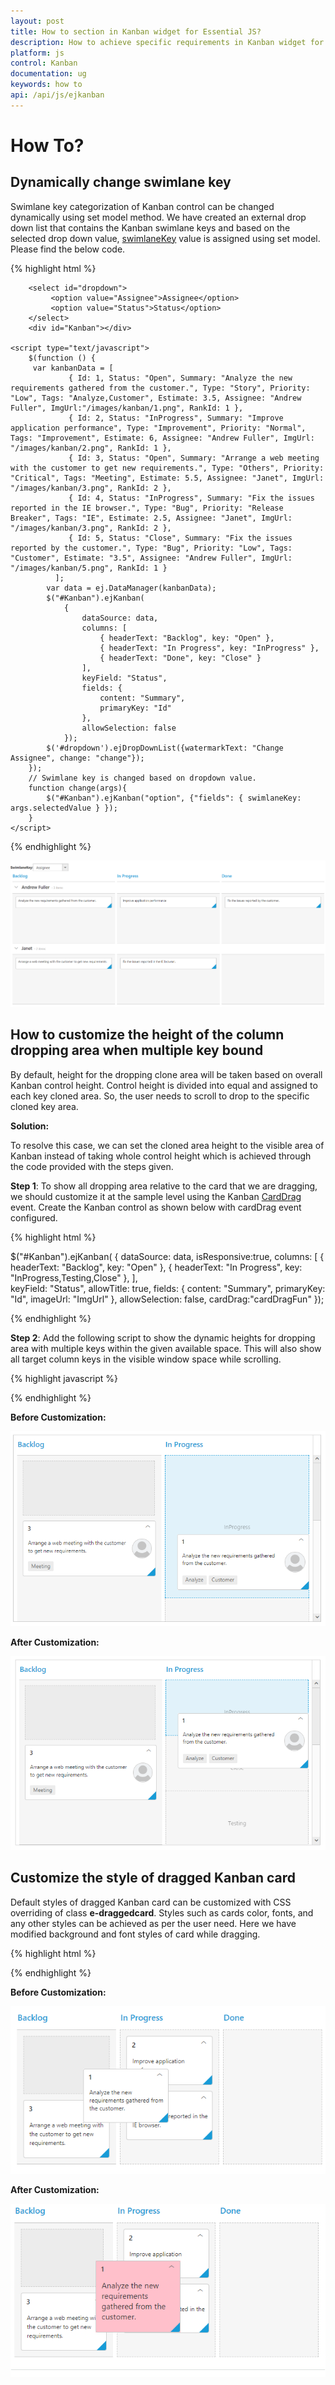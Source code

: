 ```yaml
---
layout: post
title: How to section in Kanban widget for Essential JS? 
description: How to achieve specific requirements in Kanban widget for Essential JS
platform: js
control: Kanban
documentation: ug
keywords: how to 
api: /api/js/ejkanban
---
```


# How To?

## Dynamically change swimlane key

Swimlane key categorization of Kanban control can be changed dynamically using set model method.  We have created an external drop down list that contains the Kanban swimlane keys and based on the selected drop down value, [swimlaneKey](https://help.syncfusion.com/api/js/ejkanban#members:fields-swimlanekey) value is assigned using set model.  Please find the below code.

{% highlight html %}

        <select id="dropdown">
	         <option value="Assignee">Assignee</option>
			 <option value="Status">Status</option>
	    </select>
        <div id="Kanban"></div>

    <script type="text/javascript">
        $(function () {
		 var kanbanData = [
                 { Id: 1, Status: "Open", Summary: "Analyze the new requirements gathered from the customer.", Type: "Story", Priority: "Low", Tags: "Analyze,Customer", Estimate: 3.5, Assignee: "Andrew Fuller", ImgUrl:"/images/kanban/1.png", RankId: 1 },
				 { Id: 2, Status: "InProgress", Summary: "Improve application performance", Type: "Improvement", Priority: "Normal", Tags: "Improvement", Estimate: 6, Assignee: "Andrew Fuller", ImgUrl: "/images/kanban/2.png", RankId: 1 },
				 { Id: 3, Status: "Open", Summary: "Arrange a web meeting with the customer to get new requirements.", Type: "Others", Priority: "Critical", Tags: "Meeting", Estimate: 5.5, Assignee: "Janet", ImgUrl: "/images/kanban/3.png", RankId: 2 },
				 { Id: 4, Status: "InProgress", Summary: "Fix the issues reported in the IE browser.", Type: "Bug", Priority: "Release Breaker", Tags: "IE", Estimate: 2.5, Assignee: "Janet", ImgUrl: "/images/kanban/3.png", RankId: 2 },
				 { Id: 5, Status: "Close", Summary: "Fix the issues reported by the customer.", Type: "Bug", Priority: "Low", Tags: "Customer", Estimate: "3.5", Assignee: "Andrew Fuller", ImgUrl: "/images/kanban/5.png", RankId: 1 }
		      ];
            var data = ej.DataManager(kanbanData);
            $("#Kanban").ejKanban(
                {
                    dataSource: data,
                    columns: [
                        { headerText: "Backlog", key: "Open" },
                        { headerText: "In Progress", key: "InProgress" },
                        { headerText: "Done", key: "Close" }
                    ],                                                           			
                    keyField: "Status",
					fields: {
					    content: "Summary",
					    primaryKey: "Id"
					},
					allowSelection: false
                });
		    $('#dropdown').ejDropDownList({watermarkText: "Change Assignee", change: "change"});
        });
		// Swimlane key is changed based on dropdown value.
		function change(args){
		    $("#Kanban").ejKanban("option", {"fields": { swimlaneKey: args.selectedValue } });
        }
    </script>

{% endhighlight %} 

![](how-to_images/how_to_img1.png)


## How to customize the height of the column dropping area when multiple key bound

 By default, height for the dropping clone area will be taken based on overall Kanban control height. Control height is divided into equal and assigned to each key cloned area. So, the user needs to scroll to drop to the specific cloned key area.

**Solution:**

To resolve this case, we can set the cloned area height to the visible area of Kanban instead of taking whole control height which is achieved through the code provided with the steps given.

**Step 1**:  To show all dropping area relative to the card that we are dragging, we should customize it at the sample level using the Kanban [CardDrag](https://help.syncfusion.com/api/js/ejkanban#events:carddrag) event. Create the Kanban control as shown below with cardDrag event configured.

 {% highlight html %}

   $("#Kanban").ejKanban(
                {
                    dataSource: data,
	                isResponsive:true,
                    columns: [
                        { headerText: "Backlog", key: "Open" },
                        { headerText: "In Progress", key: "InProgress,Testing,Close" },
                    ],                                                           			
                    keyField: "Status",
	                allowTitle: true,
	                fields: {
	                    content: "Summary",
					    primaryKey: "Id",
					    imageUrl: "ImgUrl"
					},
					allowSelection: false,
					cardDrag:"cardDragFun"
                });


 {% endhighlight %}
 

 **Step 2**: Add the following script to show the dynamic heights for dropping area with multiple keys within the given available space. This will also show all target column keys in the visible window space while scrolling.


 {% highlight javascript %}

   <script type="text/javascript">

    function cardDragFun(e) {

        if ($(e.dragTarget).hasClass('e-columnkey') || $(e.dragTarget).hasClass('e-rowcell')) {
            var target;
            $(e.dragTarget).hasClass('e-columnkey') ? target = $(e.dragTarget) : target = $(e.dragTarget).find('.e-columnkey');
            if (target.hasClass('e-columnkey')) {
                var scrollTop, height, scrollElem;
                var multiKeyDiv = target.parent();
                multiKeyDiv.css('vertical-align', 'top');
                if (this.model.allowScrolling && this.kanbanContent.hasClass('e-scroller')) {
                    var scrollObj = this.kanbanContent.data('ejScroller');
                    scrollTop = scrollObj.scrollTop();
                    height = this.kanbanContent.height();
                }
                else {
                    scrollElem = document.scrollingElement ? document.scrollingElement : document.documentElement
                    scrollTop = scrollElem.scrollTop === 0 ? 0 : (scrollElem.scrollTop > target.parents('.e-rowcell')[0].offsetTop ? scrollElem.scrollTop - target.parents('.e-rowcell')[0].offsetTop : target.parents('.e-rowcell')[0].offsetTop - scrollElem.scrollTop);
                    height = $(window).height() - (scrollElem.scrollTop > target.parents('.e-rowcell')[0].offsetTop ? 0 : target.parents('.e-rowcell')[0].offsetTop - scrollElem.scrollTop);
                    if ((window.innerHeight + window.scrollY) >= Math.round(document.body.offsetHeight)) {
                        height = height - ($(document).height() - (target.parents('.e-rowcell')[0].offsetHeight + target.parents('.e-rowcell')[0].offsetTop))
                    }
                }
                multiKeyDiv.height(height);
                var innerHeight = height / multiKeyDiv.children().length;
                multiKeyDiv.children().height(innerHeight);
                scrollTop > 0 ? multiKeyDiv.css('top', scrollTop) : multiKeyDiv.css('top', '');
                multiKeyDiv.find('.e-text').css('top', innerHeight / 2);
            }
        }
    }

</script>

  {% endhighlight %}


**Before Customization:**

  ![Before Customization image](how-to_images\Before_img.png)


**After Customization:**
  
  ![After Customization image](how-to_images\After_img.png)

## Customize the style of dragged Kanban card

Default styles of dragged Kanban card can be customized with CSS overriding of class **e-draggedcard**. Styles such as cards color, fonts, and any other styles can be achieved as per the user need.  Here we have modified background and font styles of card while dragging.

{% highlight html %}

<style>

    .e-kanban .e-draggedcard {  //changes the background color
        background: pink;
    }

    .e-kanban .e-draggedcard .e-text { //changes the font size
        font-size: 16px;
    }
</style>

 {% endhighlight %}

 **Before Customization:**

  ![Before Customization image](how-to_images\Before_img1.png)


**After Customization:**
  
  ![After Customization image](how-to_images\After_img1.png)
